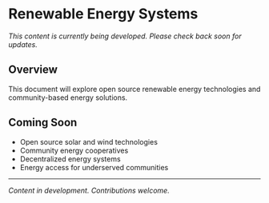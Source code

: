 # Renewable Energy Systems

*This content is currently being developed. Please check back soon for updates.*

## Overview

This document will explore open source renewable energy technologies and community-based energy solutions.

## Coming Soon

- Open source solar and wind technologies
- Community energy cooperatives
- Decentralized energy systems
- Energy access for underserved communities

---

*Content in development. Contributions welcome.*
